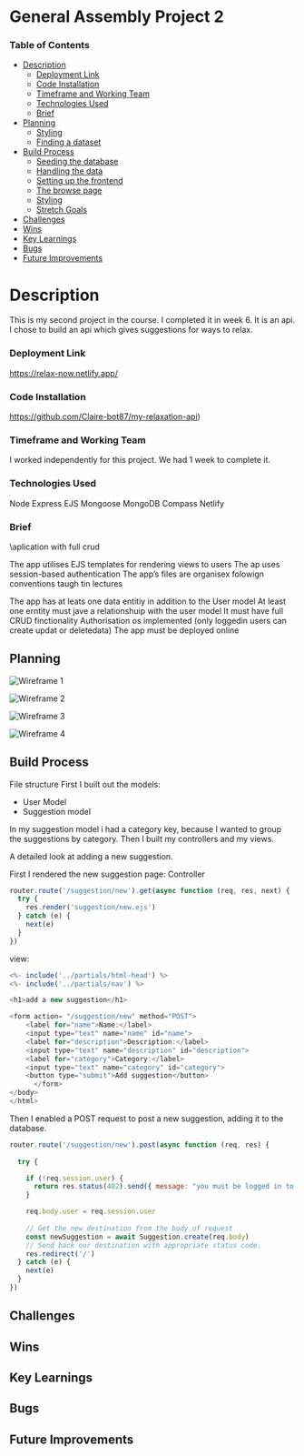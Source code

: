 # General Assembly Project 2

### Table of Contents
* [Description](#description)
    - [Deployment Link](#deployment-link)
    - [Code Installation](#code-installation)
    - [Timeframe and Working Team](#timeframe-and-working-team)
    - [Technologies Used](#technologies-used)
    - [Brief](#brief)
* [Planning](#planning)
    - [Styling](#styling)
    - [Finding a dataset](#finding-a-dataset)
* [Build Process](#build-process)
    - [Seeding the database](#seeding-the-database)
    - [Handling the data](#handling-the-data)
    - [Setting up the frontend](#setting-up-the-frontend)
    - [The browse page](#the-browse-page)
    - [Styling](#styling)
    - [Stretch Goals](#stretch-goals)
* [Challenges](#challenges)
* [Wins](#wins)
* [Key Learnings](#key-learnings)
* [Bugs](#bugs)
* [Future Improvements](#future-improvements)

# Description
This is my second project in the course. I completed it in week 6. It is an api. I chose to build an api which gives suggestions for ways to relax. 

### Deployment Link 
https://relax-now.netlify.app/

### Code Installation
https://github.com/Claire-bot87/my-relaxation-api)


### Timeframe and Working Team

I worked independently for this project. We had 1 week to complete it.

### Technologies Used
Node
Express
EJS
Mongoose
MongoDB Compass
Netlify


### Brief
\aplication with full crud


The app utilises EJS templates for rendering views to users
The ap uses session-based authentication
The app’s files are organisex folowign conventions taugh tin lectures

The app has at leats one data entitiy in addition to the User model
At least one erntity must jave a relationshuip with the user model
It must have full CRUD finctionality
Authorisation os implemented (only loggedin users can create updat or deletedata)
The app must be deployed online


## Planning
![Wireframe 1](https://res.cloudinary.com/dpv0j8frj/image/upload/v1743006129/Screenshot_2025-03-26_at_16.19.22_vqwjbb.png)

![Wireframe 2](https://res.cloudinary.com/dpv0j8frj/image/upload/v1743006129/Screenshot_2025-03-26_at_16.17.58_bxj1dm.png)

![Wireframe 3](https://res.cloudinary.com/dpv0j8frj/image/upload/v1743006129/Screenshot_2025-03-26_at_16.18.26_xjbuu9.png)

![Wireframe 4](https://res.cloudinary.com/dpv0j8frj/image/upload/v1743006129/Screenshot_2025-03-26_at_16.19.02_lol5zu.png)

## Build Process



File structure
First I built out the models:
- User Model
- Suggestion model

In my suggestion model i had a category key, because I wanted to group the suggestions by category.
Then I built my controllers and my views.

A detailed look at adding a new suggestion. 

First I rendered the new suggestion page:
Controller
```.js
router.route('/suggestion/new').get(async function (req, res, next) {
  try {
    res.render('suggestion/new.ejs')
  } catch (e) {
    next(e)
  }
})
```
view:
```.js
<%- include('../partials/html-head') %>
<%- include('../partials/nav') %>

<h1>add a new suggestion</h1>

<form action= "/suggestion/new" method="POST">
    <label for="name">Name:</label>
    <input type="text" name="name" id="name">  
    <label for="description">Description:</label>
    <input type="text" name="description" id="description"> 
    <label for="category">Category:</label>
    <input type="text" name="category" id="category"> 
    <button type="submit">Add suggestion</button>
      </form>
</body>
</html>

```



Then I enabled a POST request to post a new suggestion, adding it to the database.
```.js
router.route('/suggestion/new').post(async function (req, res) {
 
  try {

    if (!req.session.user) {
      return res.status(402).send({ message: "you must be logged in to save a suggestion" })
    }

    req.body.user = req.session.user
  
    // Get the new destination from the body of request
    const newSuggestion = await Suggestion.create(req.body)
    // Send back our destination with appropriate status code.
    res.redirect('/')
  } catch (e) {
    next(e)
  }
})
```




## Challenges


## Wins


## Key Learnings


## Bugs


## Future Improvements


